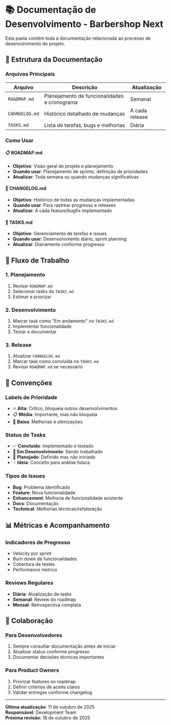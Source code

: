 # 📚 Documentação de Desenvolvimento - Barbershop Next

Esta pasta contém toda a documentação relacionada ao processo de desenvolvimento do projeto.

## 📁 Estrutura da Documentação

### Arquivos Principais

| Arquivo | Descrição | Atualização |
|---------|-----------|-------------|
| `ROADMAP.md` | Planejamento de funcionalidades e cronograma | Semanal |
| `CHANGELOG.md` | Histórico detalhado de mudanças | A cada release |
| `TASKS.md` | Lista de tarefas, bugs e melhorias | Diária |

### Como Usar

#### 📋 ROADMAP.md
- **Objetivo**: Visão geral do projeto e planejamento
- **Quando usar**: Planejamento de sprints, definição de prioridades
- **Atualizar**: Toda semana ou quando mudanças significativas

#### 📝 CHANGELOG.md
- **Objetivo**: Histórico de todas as mudanças implementadas
- **Quando usar**: Para rastrear progresso e releases
- **Atualizar**: A cada feature/bugfix implementado

#### 🎯 TASKS.md
- **Objetivo**: Gerenciamento de tarefas e issues
- **Quando usar**: Desenvolvimento diário, sprint planning
- **Atualizar**: Diariamente conforme progresso

## 🔄 Fluxo de Trabalho

### 1. Planejamento
1. Revisar `ROADMAP.md`
2. Selecionar tasks do `TASKS.md`
3. Estimar e priorizar

### 2. Desenvolvimento
1. Marcar task como "Em andamento" no `TASKS.md`
2. Implementar funcionalidade
3. Testar e documentar

### 3. Release
1. Atualizar `CHANGELOG.md`
2. Marcar task como concluída no `TASKS.md`
3. Revisar `ROADMAP.md` se necessário

## 🎯 Convenções

### Labels de Prioridade
- 🔥 **Alta**: Crítico, bloqueia outros desenvolvimentos
- 📋 **Média**: Importante, mas não bloqueia
- 🔧 **Baixa**: Melhorias e otimizações

### Status de Tasks
- ✅ **Concluído**: Implementado e testado
- 🚧 **Em Desenvolvimento**: Sendo trabalhado
- 📝 **Planejado**: Definido mas não iniciado
- 💡 **Ideia**: Conceito para análise futura

### Tipos de Issues
- **Bug**: Problema identificado
- **Feature**: Nova funcionalidade
- **Enhancement**: Melhoria de funcionalidade existente
- **Docs**: Documentação
- **Technical**: Melhorias técnicas/refatoração

## 📊 Métricas e Acompanhamento

### Indicadores de Progresso
- Velocity por sprint
- Burn down de funcionalidades
- Cobertura de testes
- Performance metrics

### Reviews Regulares
- **Diária**: Atualização de tasks
- **Semanal**: Review do roadmap
- **Mensal**: Retrospectiva completa

## 🤝 Colaboração

### Para Desenvolvedores
1. Sempre consultar documentação antes de iniciar
2. Atualizar status conforme progresso
3. Documentar decisões técnicas importantes

### Para Product Owners
1. Priorizar features no roadmap
2. Definir critérios de aceite claros
3. Validar entregas conforme changelog

---

**Última atualização**: 11 de outubro de 2025  
**Responsável**: Development Team  
**Próxima revisão**: 18 de outubro de 2025